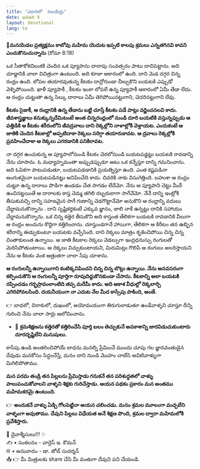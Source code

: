 ```yaml
---
title: "ఎడారిలో  సెలయేర్లు"
date: జనవరి 9
layout: devotional
lang: te
---
```



**📖మనయెడల ప్రత్యక్షము కాబోవు మహిమ యెదుట ఇప్పటి కాలపు శ్రమలు ఎన్నతగినవి కావని ఎంచుకొనుచున్నాను**
 (రోమా  8:18)

ఒక సీతాకోకచిలుకకి చెందిన ఒక ప్యూపాను దాదాపు సంవత్సరం పాటు దాచిపెట్టాను. అది చూడ్డానికి చాలా విచిత్రంగా ఉంటుంది. అది కూజా ఆకారంలో ఉంది. దాని మెడ దగ్గర చిన్న రంధ్రం ఉంది. లోపల తయారవుతున్న కీటకం దాన్లోగుండా చీల్చుకొని బయటకి ఎప్పుడో వెళ్ళిపోయింది. ఖాళీ ప్యూపాకీ , కీటకం ఇంకా లోపలే ఉన్న ప్యూపాకీ ఆకారంలో ఏమీ తేడా లేదు. ఆ రంధ్రం చుట్టుతా ఉన్న సిల్కు దారాలు ఏమీ తెగిపోయినట్టుగాని, చెదరినట్టుగాని లేవు. 

**కీటకం సైజుకీ, ఆ రంధ్రానికి ఉన్న తేడాను బట్టి చూస్తే కీటకం పడే పాట్లు వర్ణించనలవి కాదు. జీవశాస్త్రజ్ఞులు కనుక్కున్నదేమిటంటే అంత చిన్నరంధ్రంలో నుండి దూరి బయటికి వస్తున్నప్పుడు ఆ వత్తిడికి ఆ కీటకం శరీరంలోని జీవద్రవాలు దాని రెక్కల్లోని నాళాల్లోకి వెళ్తాయట. ఎందుకంటే ఆ జాతికి చెందిన కీటకాల్లో అప్పటిదాకా రెక్కలు సరిగ్గా తయారుకావట. ఆ ద్రవాలు రెక్కల్లోకి ప్రవహించేదాకా ఆ రెక్కలు ఎగరడానికి పనికిరావట.** 

నా దగ్గర ఉంచుకున్న ఆ ప్యూపాలోనుండి కీటకం చెరలోనుండి బయటపడ్డట్టు బయటకి రావడాన్ని నేను చూసాను. ఓ మధ్యాహ్నమంతా అప్పుడప్పుడూ అటు ఒక కన్నేస్తూ దాన్ని గమనించాను. అది ఓపికగా పాటుపడుతూ, బయటపడడానికి  ప్రయత్నిస్తూ ఉంది. ఎంత కష్టపడినా అంగుళమైనా బయటపడినట్టు అనిపించేది కాదు. చివరికి నాకు విసుగెత్తింది. బహుశా ఆ రంధ్రం చుట్టూ ఉన్న దారాలు పొడిగా ఉండడం చేత సాగడం లేదేమో. నేను ఆ ప్యూపాని చెట్టు మీదే ఉంచినట్టయితే  ఆ దారాలకు కాస్త చెమ్మ తగిలి రబ్బరులాగా సాగేవేమో. నేనే దాన్ని ఇంట్లోకి తీసుకువచ్చి దాన్ని సహజమైన సాగే గుణాన్ని చెడగొట్టానేమో అనుకొని ఆ రంధ్రాన్ని వదులు చేద్దామనుకొన్నాను . దాని సృష్టికర్తకంటే ఎక్కువ జ్ఞానం, జాలి నాకే ఉన్నట్టు దానికి సహాయం చేద్దామనుకొన్నాను. ఒక చిన్న కత్తెర తీసుకొని అది కాస్తంత తేలికగా బయటకి రావడానికి వీలుగా ఆ రంధ్రం అంచును కొద్దిగా కత్తిరించాను. చూస్తుండగానే హాయిగా, తేలికగా ఆ కిరీటం తన ఉబ్బిన శరీరాన్ని ఈడ్చుకుంటూ బయటకు వచ్చేసింది. దాని రెక్కలు మాత్రం కృశించిపోయి చిన్న చిన్న చింతాకులంత ఉన్నాయి. ఆ జాతి కీటకాల రెక్కలు వెడల్పుగా ఇంద్రధనుస్సు రంగులతో మెరిసిపోతుంటాయి. ఆ రెక్కలు విచ్చుకుంటాయని, మిరుమిట్లు గొలిపే ఆ రంగులు అలరిస్తాయని నేను ఆ కీటకం వంక ఆత్రుతగా చాలా సేపు చూశాను. 

**ఆ రంగులన్నీ ఉన్నాయిగాని కంటిక్కనిపించని చిన్న చిన్న బొట్లు ఉన్నాయి. నేను అనవసరంగా కల్పించుకొని ఆ రంగులన్నీ పూర్తిగా రూపుదిద్దుకొనకుండా చేసాను. కీటకాన్ని అలా బయటకి రప్పించడం గర్భస్రావంలాంటిది తప్ప మరేమీ కాదు. అది ఆకాశ వీధుల్లో రెక్కలార్చి ఎగిరిపోవలసింది. దయనీయంగా నా ఎదుట నేల మీద కాస్సేపు పాకింది, అంతే.** 

👉 బాధలో, చిరాకులో, దుఖంలో, అయోమయంగా తిరుగులాడుతూ ఉండేవాళ్ళని చూస్తూ దీన్ని గురించి నేను చాలా సార్లు ఆలోచించాను.

- 🔹 **క్రమశిక్షణను కత్తెరతో కత్తిరించేసి పూర్తి బలం తెచ్చుకునే అవకాశాన్ని జారవిడుచుకుంటారు దూరదృష్టిలేని మనుషులు.**

 కాసేపు ఉండి అంతరించిపోయే బాధను  మనల్ని ప్రేమించే ముందు చూపు గల జ్ఞానవంతుడైన దేవుడు మనకోసం సిద్ధంచేస్తే, మనం దాని నుండి మొహం చాటేసి అవిటివాళ్ళుగా మిగిలిపోతాము. 

**మన పరమ తండ్రి తన పిల్లలను ప్రేమిస్తాడు గనుకనే తన పరిశుద్ధతలో వాళ్ళు పాలుపంచుకోవాలని వాళ్ళని శిక్షకు గురిచేస్తాడు. ఆయన పథకం ప్రకారం మన అంతము మహిమకరమై ఉంటుంది.**

👉 **అందుకనే వాళ్ళు ఏడ్చి గోలపెట్టినా అయన చలించడు. మనం  శ్రమల మూలంగా మచ్చలేని వాళ్ళంగా అవుతాము. దేవుని పిల్లలు విధేయత అనే శిక్షణ పొంది, శ్రమల ద్వారా మహిమలోకి ప్రవేశిస్తారు.**

<div class="blessing">🙏 <span class="bless-text">దైవాశ్శీసులు!!!</span> ✨</div>

<div class="credit">✍️ <span class="credit-text">▪ సంకలనం - చార్లెస్ ఇ. కౌమన్</span></div>
<div class="credit">🌐 <span class="credit-text">▪ అనువాదం - డా. జోబ్ సుదర్శన్</span></div>


<div class="share">📤 👉 <span class="share-text">మీ మిత్రులకు share చేసి మీ వంతుగా దేవుని పని చేయండి.</span></div>
